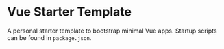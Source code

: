 # Vue Starter Template
A personal starter template to bootstrap minimal Vue apps.
Startup scripts can be found in `package.json`.
